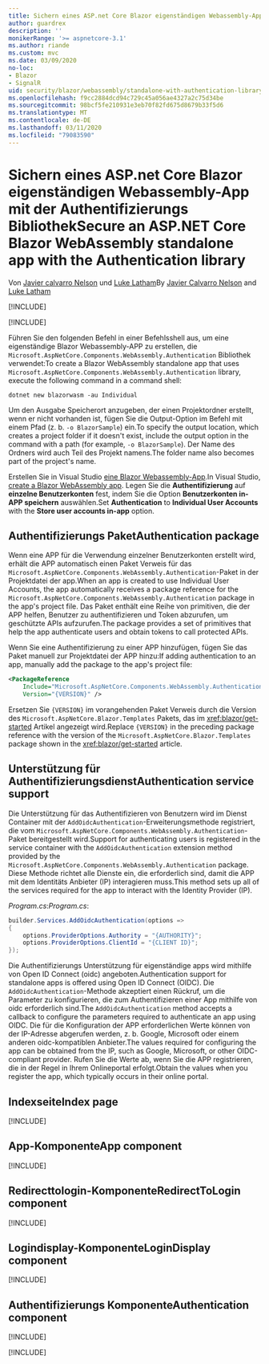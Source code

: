 ```yaml
---
title: Sichern eines ASP.net Core Blazor eigenständigen Webassembly-App mit der Authentifizierungs Bibliothek
author: guardrex
description: ''
monikerRange: '>= aspnetcore-3.1'
ms.author: riande
ms.custom: mvc
ms.date: 03/09/2020
no-loc:
- Blazor
- SignalR
uid: security/blazor/webassembly/standalone-with-authentication-library
ms.openlocfilehash: f9cc2884dcd94c729c45a056ae4327a2c75d34be
ms.sourcegitcommit: 98bcf5fe210931e3eb70f82fd675d8679b33f5d6
ms.translationtype: MT
ms.contentlocale: de-DE
ms.lasthandoff: 03/11/2020
ms.locfileid: "79083590"
---
```

# <a name="secure-an-aspnet-core-opno-locblazor-webassembly-standalone-app-with-the-authentication-library"></a><span data-ttu-id="26252-102">Sichern eines ASP.net Core Blazor eigenständigen Webassembly-App mit der Authentifizierungs Bibliothek</span><span class="sxs-lookup"><span data-stu-id="26252-102">Secure an ASP.NET Core Blazor WebAssembly standalone app with the Authentication library</span></span>

<span data-ttu-id="26252-103">Von [Javier calvarro Nelson](https://github.com/javiercn) und [Luke Latham](https://github.com/guardrex)</span><span class="sxs-lookup"><span data-stu-id="26252-103">By [Javier Calvarro Nelson](https://github.com/javiercn) and [Luke Latham](https://github.com/guardrex)</span></span>

[!INCLUDE[](~/includes/blazorwasm-preview-notice.md)]

[!INCLUDE[](~/includes/blazorwasm-3.2-template-article-notice.md)]

<span data-ttu-id="26252-104">Führen Sie den folgenden Befehl in einer Befehlsshell aus, um eine eigenständige Blazor Webassembly-APP zu erstellen, die `Microsoft.AspNetCore.Components.WebAssembly.Authentication` Bibliothek verwendet:</span><span class="sxs-lookup"><span data-stu-id="26252-104">To create a Blazor WebAssembly standalone app that uses `Microsoft.AspNetCore.Components.WebAssembly.Authentication` library, execute the following command in a command shell:</span></span>

```dotnetcli
dotnet new blazorwasm -au Individual
```

<span data-ttu-id="26252-105">Um den Ausgabe Speicherort anzugeben, der einen Projektordner erstellt, wenn er nicht vorhanden ist, fügen Sie die Output-Option im Befehl mit einem Pfad (z. b. `-o BlazorSample`) ein.</span><span class="sxs-lookup"><span data-stu-id="26252-105">To specify the output location, which creates a project folder if it doesn't exist, include the output option in the command with a path (for example, `-o BlazorSample`).</span></span> <span data-ttu-id="26252-106">Der Name des Ordners wird auch Teil des Projekt namens.</span><span class="sxs-lookup"><span data-stu-id="26252-106">The folder name also becomes part of the project's name.</span></span>

<span data-ttu-id="26252-107">Erstellen Sie in Visual Studio [eine Blazor Webassembly-App](xref:blazor/get-started).</span><span class="sxs-lookup"><span data-stu-id="26252-107">In Visual Studio, [create a Blazor WebAssembly app](xref:blazor/get-started).</span></span> <span data-ttu-id="26252-108">Legen Sie die **Authentifizierung** auf **einzelne Benutzerkonten** fest, indem Sie die Option **Benutzerkonten in-APP speichern** auswählen.</span><span class="sxs-lookup"><span data-stu-id="26252-108">Set **Authentication** to **Individual User Accounts** with the **Store user accounts in-app** option.</span></span>

## <a name="authentication-package"></a><span data-ttu-id="26252-109">Authentifizierungs Paket</span><span class="sxs-lookup"><span data-stu-id="26252-109">Authentication package</span></span>

<span data-ttu-id="26252-110">Wenn eine APP für die Verwendung einzelner Benutzerkonten erstellt wird, erhält die APP automatisch einen Paket Verweis für das `Microsoft.AspNetCore.Components.WebAssembly.Authentication`-Paket in der Projektdatei der app.</span><span class="sxs-lookup"><span data-stu-id="26252-110">When an app is created to use Individual User Accounts, the app automatically receives a package reference for the `Microsoft.AspNetCore.Components.WebAssembly.Authentication` package in the app's project file.</span></span> <span data-ttu-id="26252-111">Das Paket enthält eine Reihe von primitiven, die der APP helfen, Benutzer zu authentifizieren und Token abzurufen, um geschützte APIs aufzurufen.</span><span class="sxs-lookup"><span data-stu-id="26252-111">The package provides a set of primitives that help the app authenticate users and obtain tokens to call protected APIs.</span></span>

<span data-ttu-id="26252-112">Wenn Sie eine Authentifizierung zu einer APP hinzufügen, fügen Sie das Paket manuell zur Projektdatei der APP hinzu:</span><span class="sxs-lookup"><span data-stu-id="26252-112">If adding authentication to an app, manually add the package to the app's project file:</span></span>

```xml
<PackageReference 
    Include="Microsoft.AspNetCore.Components.WebAssembly.Authentication" 
    Version="{VERSION}" />
```

<span data-ttu-id="26252-113">Ersetzen Sie `{VERSION}` im vorangehenden Paket Verweis durch die Version des `Microsoft.AspNetCore.Blazor.Templates` Pakets, das im <xref:blazor/get-started> Artikel angezeigt wird.</span><span class="sxs-lookup"><span data-stu-id="26252-113">Replace `{VERSION}` in the preceding package reference with the version of the `Microsoft.AspNetCore.Blazor.Templates` package shown in the <xref:blazor/get-started> article.</span></span>

## <a name="authentication-service-support"></a><span data-ttu-id="26252-114">Unterstützung für Authentifizierungsdienst</span><span class="sxs-lookup"><span data-stu-id="26252-114">Authentication service support</span></span>

<span data-ttu-id="26252-115">Die Unterstützung für das Authentifizieren von Benutzern wird im Dienst Container mit der `AddOidcAuthentication`-Erweiterungsmethode registriert, die vom `Microsoft.AspNetCore.Components.WebAssembly.Authentication`-Paket bereitgestellt wird.</span><span class="sxs-lookup"><span data-stu-id="26252-115">Support for authenticating users is registered in the service container with the `AddOidcAuthentication` extension method provided by the `Microsoft.AspNetCore.Components.WebAssembly.Authentication` package.</span></span> <span data-ttu-id="26252-116">Diese Methode richtet alle Dienste ein, die erforderlich sind, damit die APP mit dem Identitäts Anbieter (IP) interagieren muss.</span><span class="sxs-lookup"><span data-stu-id="26252-116">This method sets up all of the services required for the app to interact with the Identity Provider (IP).</span></span>

<span data-ttu-id="26252-117">*Program.cs*:</span><span class="sxs-lookup"><span data-stu-id="26252-117">*Program.cs*:</span></span>

```csharp
builder.Services.AddOidcAuthentication(options =>
{
    options.ProviderOptions.Authority = "{AUTHORITY}";
    options.ProviderOptions.ClientId = "{CLIENT ID}";
});
```

<span data-ttu-id="26252-118">Die Authentifizierungs Unterstützung für eigenständige apps wird mithilfe von Open ID Connect (oidc) angeboten.</span><span class="sxs-lookup"><span data-stu-id="26252-118">Authentication support for standalone apps is offered using Open ID Connect (OIDC).</span></span> <span data-ttu-id="26252-119">Die `AddOidcAuthentication`-Methode akzeptiert einen Rückruf, um die Parameter zu konfigurieren, die zum Authentifizieren einer App mithilfe von oidc erforderlich sind.</span><span class="sxs-lookup"><span data-stu-id="26252-119">The `AddOidcAuthentication` method accepts a callback to configure the parameters required to authenticate an app using OIDC.</span></span> <span data-ttu-id="26252-120">Die für die Konfiguration der APP erforderlichen Werte können von der IP-Adresse abgerufen werden, z. b. Google, Microsoft oder einem anderen oidc-kompatiblen Anbieter.</span><span class="sxs-lookup"><span data-stu-id="26252-120">The values required for configuring the app can be obtained from the IP, such as Google, Microsoft, or other OIDC-compliant provider.</span></span> <span data-ttu-id="26252-121">Rufen Sie die Werte ab, wenn Sie die APP registrieren, die in der Regel in Ihrem Onlineportal erfolgt.</span><span class="sxs-lookup"><span data-stu-id="26252-121">Obtain the values when you register the app, which typically occurs in their online portal.</span></span>

## <a name="index-page"></a><span data-ttu-id="26252-122">Indexseite</span><span class="sxs-lookup"><span data-stu-id="26252-122">Index page</span></span>

[!INCLUDE[](~/includes/blazor-security/index-page.md)]

## <a name="app-component"></a><span data-ttu-id="26252-123">App-Komponente</span><span class="sxs-lookup"><span data-stu-id="26252-123">App component</span></span>

[!INCLUDE[](~/includes/blazor-security/app-component.md)]

## <a name="redirecttologin-component"></a><span data-ttu-id="26252-124">Redirecttologin-Komponente</span><span class="sxs-lookup"><span data-stu-id="26252-124">RedirectToLogin component</span></span>

[!INCLUDE[](~/includes/blazor-security/redirecttologin-component.md)]

## <a name="logindisplay-component"></a><span data-ttu-id="26252-125">Logindisplay-Komponente</span><span class="sxs-lookup"><span data-stu-id="26252-125">LoginDisplay component</span></span>

[!INCLUDE[](~/includes/blazor-security/logindisplay-component.md)]

## <a name="authentication-component"></a><span data-ttu-id="26252-126">Authentifizierungs Komponente</span><span class="sxs-lookup"><span data-stu-id="26252-126">Authentication component</span></span>

[!INCLUDE[](~/includes/blazor-security/authentication-component.md)]

[!INCLUDE[](~/includes/blazor-security/troubleshoot.md)]
